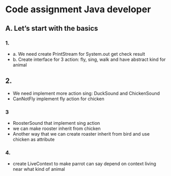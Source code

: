 # Code assignment Java developer
## A. Let’s start with the basics
### 1.
- a. We need create PrintStream for System.out get check result
- b. Create interface for 3 action: fly, sing, walk and have abstract kind for animal
## 2.
- We need implement more action sing: DuckSound and ChickenSound
- CanNotFly implement fly action for chicken
### 3
- RoosterSound that implement sing action
- we can make rooster inherit from chicken
- Another way that we can create roaster inherit from bird and use chicken as attribute
### 4.
- create LiveContext to make parrot can say depend on context living near what kind of animal